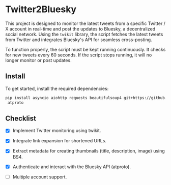# Twitter2Bluesky

This project is designed to monitor the latest tweets from a specific Twitter / X account in real-time and post the updates to Bluesky, a decentralized social network. Using the `twikit` library, the script fetches the latest tweets from Twitter and integrates Bluesky's API for seamless cross-posting.

To function properly, the script must be kept running continuously. It checks for new tweets every 60 seconds. If the script stops running, it will no longer monitor or post updates.

## Install
To get started, install the required dependencies:
```bash
pip install asyncio aiohttp requests beautifulsoup4 git+https://github.com/mdmrcglu/twikit.git
 atproto
```

## Checklist
- [X] Implement Twitter monitoring using twikit.
- [X] Integrate link expansion for shortened URLs.
- [X] Extract metadata for creating thumbnails (title, description, image) using BS4.
- [X] Authenticate and interact with the Bluesky API (atproto).
- [ ] Multiple account support.

